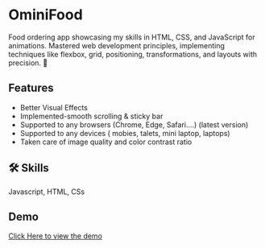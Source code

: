# OminiFood
Food ordering app showcasing my skills in HTML, CSS, and JavaScript for animations. Mastered web development principles, implementing techniques like flexbox, grid, positioning, transformations, and layouts with precision. 🚀

## Features

- Better Visual Effects
- Implemented-smooth scrolling & sticky bar
- Supported to any browsers (Chrome, Edge, Safari....) (latest version)
- Supported to any devices ( mobies, talets, mini laptop, laptops)
- Taken care of image quality and color contrast ratio

## 🛠 Skills
Javascript, HTML, CSs

## Demo
[Click Here to view the demo](https://pushpraj733.github.io/Omnifood/)




